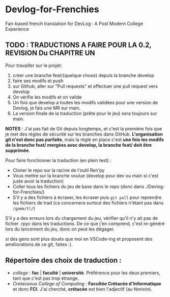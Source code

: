 # Devlog-for-Frenchies
Fan-based french translation for DevLog : A Post Modern College Experience

## TODO : TRADUCTIONS A FAIRE POUR LA 0.2, REVISION Du CHAPITRE UN

Pour travailler sur le projet:
1. créer une branche feat/{quelque chose} depuis la branche develop
2. faire ses modifs et push
3. sur Github, aller sur "Pull requests" et effectuer une pull request vers develop
4. On vérifie les modifs et on valide
5. Un fois que develop a toutes les modifs validées pour une version de Devlog, je fais une MR sur main. 
6. La version finale de la traduction (prête pour le jeu) sera toujours sur main.

**NOTES** : J'ai pas fait de Git depuis longtemps, et c'est la première fois que je met des règles de sécurité sur les branches dans GitHub. **L'organisation git n'est donc pas parfaite**, mais la règle en place c'est **une fois les modifs de la branche feat/ mergées avec develop, la branche feat/ doit être supprimée**.

Pour faire fonctionner la traduction (en plein test) : 
+ Cloner le repo sur la racine de l'outil Ren'py
+ Vous mettre sur la branche voulue (develop pour dev ou main si c'est juste avoir la traduction)
+ Coller tous les fichiers du jeu de base dans le repo (donc dans ./Devlog-for-Frenchies/)
+ S'il y a des fichiers à écraser, les écraser puis `git pull` pour reprendre les fichiers de trad (ca concernera surtout des fichiers n'étant pas dans `/game/tl/`)

S'il y a des erreurs lors du chargement du jeu, vérifier qu'il n'y ait pas de fichier .rpyc dans les traductions. De ce que j'en comprend, c'est re-généré lors du lancement du jeu, donc on peut les dégager.

si des gens sont plus doués que moi en VSCode-ing et proposent des améliorations de ce git, faites :).

## Répertoire des choix de traduction :

+ *college* :  **fac** | **faculté** | **université**. Préférence pour les deux premiers, tant que c'est pas trop étrange.
+ *Cretaceous College of Computing* : **Facultée Crétacée d'Informatique** et donc **FCI**. J'ai cherché, **crétacée** est bien l'adjectif (au féminin). 